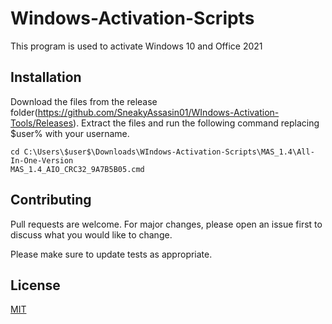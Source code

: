 # Windows-Activation-Scripts

This program is used to activate Windows 10 and Office 2021

## Installation

Download the files from the release folder(https://github.com/SneakyAssasin01/WIndows-Activation-Tools/Releases). Extract the files and run the following command replacing $user% with your username. 

```
cd C:\Users\$user$\Downloads\WIndows-Activation-Scripts\MAS_1.4\All-In-One-Version
MAS_1.4_AIO_CRC32_9A7B5B05.cmd
```

## Contributing
Pull requests are welcome. For major changes, please open an issue first to discuss what you would like to change.

Please make sure to update tests as appropriate.

## License
[MIT](https://choosealicense.com/licenses/mit/)

